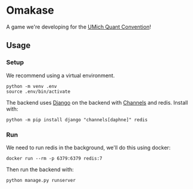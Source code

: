 # Omakase

A game we're developing for the [UMich Quant Convention](https://tradersatmichigan.github.io/convention/)!

## Usage

### Setup

We recommend using a virtual environment.

```shell
python -m venv .env
source .env/bin/activate
```

The backend uses [Django](https://www.djangoproject.com/) on the backend with 
[Channels](https://channels.readthedocs.io/en/latest/index.html) and redis.
Install with:

```shell
python -m pip install django "channels[daphne]" redis
```

### Run

We need to run redis in the background, we'll do this using docker:

```shell
docker run --rm -p 6379:6379 redis:7
```

Then run the backend with:

```shell
python manage.py runserver
```
